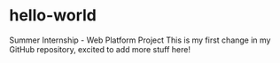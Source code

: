 # hello-world
Summer Internship - Web Platform Project
This is my first change in my GitHub repository, excited to add more stuff here!
